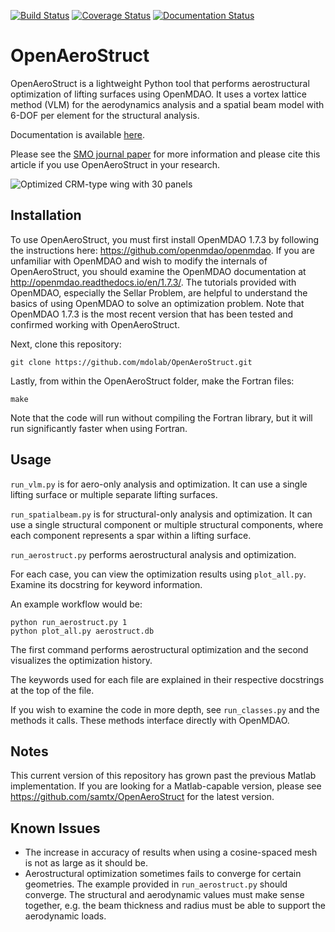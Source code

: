[![Build Status](https://travis-ci.org/mdolab/OpenAeroStruct.svg?branch=master)](https://travis-ci.org/mdolab/OpenAeroStruct)
[![Coverage Status](https://coveralls.io/repos/github/mdolab/OpenAeroStruct/badge.svg?branch=master)](https://coveralls.io/github/mdolab/OpenAeroStruct?branch=master)
[![Documentation Status](https://readthedocs.org/projects/openaerostruct/badge/?version=latest)](http://openaerostruct.readthedocs.io/en/latest/?badge=latest)
# OpenAeroStruct

OpenAeroStruct is a lightweight Python tool that performs aerostructural optimization of lifting surfaces using OpenMDAO. It uses a vortex lattice method (VLM) for the aerodynamics analysis and a spatial beam model with 6-DOF per element for the structural analysis.

Documentation is available [here](http://openaerostruct.readthedocs.io/en/latest/).

Please see the [SMO journal paper](dx.doi.org/10.1007/s00158-018-1912-8) for more information and please cite this article if you use OpenAeroStruct in your research.

![Optimized CRM-type wing with 30 panels](/example.png?raw=true "Example Optimization Result and Visualization")

## Installation

To use OpenAeroStruct, you must first install OpenMDAO 1.7.3 by following the instructions here: https://github.com/openmdao/openmdao. If you are unfamiliar with OpenMDAO and wish to modify the internals of OpenAeroStruct, you should examine the OpenMDAO documentation at http://openmdao.readthedocs.io/en/1.7.3/. The tutorials provided with OpenMDAO, especially the Sellar Problem, are helpful to understand the basics of using OpenMDAO to solve an optimization problem. Note that OpenMDAO 1.7.3 is the most recent version that has been tested and confirmed working with OpenAeroStruct.

Next, clone this repository:

    git clone https://github.com/mdolab/OpenAeroStruct.git

Lastly, from within the OpenAeroStruct folder, make the Fortran files:

    make

Note that the code will run without compiling the Fortran library, but it will run significantly faster when using Fortran.

## Usage

`run_vlm.py` is for aero-only analysis and optimization. It can use a single lifting surface or multiple separate lifting surfaces.

`run_spatialbeam.py` is for structural-only analysis and optimization. It can use a single structural component or multiple structural components, where each component represents a spar within a lifting surface.

`run_aerostruct.py` performs aerostructural analysis and optimization.


For each case, you can view the optimization results using `plot_all.py`. Examine its docstring for keyword information.

An example workflow would be:

    python run_aerostruct.py 1
    python plot_all.py aerostruct.db

The first command performs aerostructural optimization and the second visualizes the optimization history.

The keywords used for each file are explained in their respective docstrings at the top of the file.

If you wish to examine the code in more depth, see `run_classes.py` and the methods it calls. These methods interface directly with OpenMDAO.

## Notes

This current version of this repository has grown past the previous Matlab implementation. If you are looking for a Matlab-capable version, please see https://github.com/samtx/OpenAeroStruct for the latest version.

## Known Issues

* The increase in accuracy of results when using a cosine-spaced mesh is not as large as it should be.
* Aerostructural optimization sometimes fails to converge for certain geometries. The example provided in `run_aerostruct.py` should converge. The structural and aerodynamic values must make sense together, e.g. the beam thickness and radius must be able to support the aerodynamic loads.
